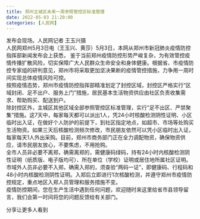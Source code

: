 ```yaml
---
title: 郑州主城区未来一周参照管控区标准管理
date: 2022-05-03 21:20:00
categories: [人民网]
---
```

  
发布会现场。人民网记者 王玉兴摄  
人民网郑州5月3日电（王玉兴、黄莎）5月3日，本网从郑州市新冠肺炎疫情防控指挥部新闻发布会上获悉， 鉴于当前郑州疫情防控形势严峻复杂，为有效管控疫情传播扩散风险，切实保障广大人民群众生命安全和身体健康。根据省、市疫情防控专家组的研判意见，郑州市将采取更加坚决果断的疫情管控措施，力争用一周时间实现总体疫情风险可控。  
按照疫情态势，郑州市疫情防控指挥部精准划定了封控区域，封控区严格实行“区域封闭、足不出户、服务上门”措施，居民基本生活物资供应由社区负责收集需求、帮助购买、配送到户。  
除封控区外，主城区其他区域全部参照管控区标准管理，实行“足不出区、严禁聚集”措施。这7天中，每家每天都可以派出1人，凭24小时核酸检测阴性证明、小区临时出入证，在做好个人防护的前提下，到社区指定地点，如超市、市场等处购买生活物资。如果三天后核酸检测频次修改，市民朋友依然可以凭小区临时出入证，每家每天1人外出采购。目前，郑州市商务部门正在全力调配物资，确保物资供应，请市民朋友放心，不要焦虑，不用抢购。  
全市人员非必要不离郑，确需离郑的，需健康码绿码，持有24小时内核酸检测阴性证明（纸质版、电子版均可）、所在单位（学校）证明或居住地所属社区证明。市域外人员非必要不入郑，确需入郑的，须查验“两码一证”，即健康码、行程码和48小时内核酸检测阴性证明。入郑后立即进行1次核酸检测，并遵守郑州市疫情防控规定，重点地区入郑人员管理和服务措施不变。  
疫情防控期间，您在生产生活中遇到任何问题，欢迎随时来这里给省市县领导留言，我们会第一时间将您的问题反馈给有关部门。  
  
分享让更多人看到  

